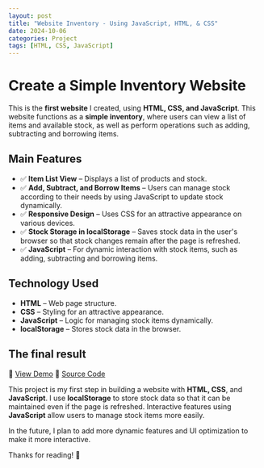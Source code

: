 ```yaml
---
layout: post
title: "Website Inventory - Using JavaScript, HTML, & CSS"
date: 2024-10-06
categories: Project
tags: [HTML, CSS, JavaScript]
---
```


# Create a Simple Inventory Website

This is the **first website** I created, using **HTML, CSS, and JavaScript**. This website functions as a **simple inventory**, where users can view a list of items and available stock, as well as perform operations such as adding, subtracting and borrowing items.

## Main Features
- ✅ **Item List View** – Displays a list of products and stock.
- ✅ **Add, Subtract, and Borrow Items** – Users can manage stock according to their needs by using JavaScript to update stock dynamically.
- ✅ **Responsive Design** – Uses CSS for an attractive appearance on various devices.
- ✅ **Stock Storage in localStorage** – Saves stock data in the user's browser so that stock changes remain after the page is refreshed.
- ✅ **JavaScript** – For dynamic interaction with stock items, such as adding, subtracting and borrowing items.

## Technology Used
- **HTML** – Web page structure.
- **CSS** – Styling for an attractive appearance.
- **JavaScript** – Logic for managing stock items dynamically.
- **localStorage** – Stores stock data in the browser.

## The final result
🔗 [View Demo](https://yourinventorydemo.com)
🔗 [Source Code](https://github.com/Ervin1809/Project-Inventory-5)

This project is my first step in building a website with **HTML, CSS**, and **JavaScript**. I use **localStorage** to store stock data so that it can be maintained even if the page is refreshed. Interactive features using **JavaScript** allow users to manage stock items more easily.

In the future, I plan to add more dynamic features and UI optimization to make it more interactive.

Thanks for reading! 🚀
